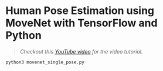 # Human Pose Estimation using MoveNet with TensorFlow and Python
> *Checkout this [YouTube video](https://www.youtube.com/watch?v=TsFbg2DwLEE) for the video tutorial.*
```
python3 movenet_single_pose.py
```
